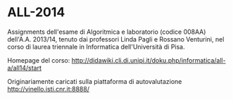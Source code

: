 # ALL-2014
Assignments dell'esame di Algoritmica e laboratorio (codice 008AA) dell'A.A. 2013/14, tenuto dai professori Linda Pagli e Rossano Venturini, nel corso di laurea triennale in Informatica dell'Università di Pisa.

Homepage del corso: http://didawiki.cli.di.unipi.it/doku.php/informatica/all-a/all14/start

Originariamente caricati sulla piattaforma di autovalutazione http://vinello.isti.cnr.it:8888/
 
